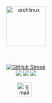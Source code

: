 <div align="center">
   <a href="https://wiki.archlinux.org/title/User:Gray19/" target="_blank">
        <img src="https://www.vectorlogo.zone/logos/archlinux/archlinux-icon.svg" alt="archlinux" width="110" height="110"/> 
    </a>
</div>
<div align="center">	

<br>




 <br>

 
[![GitHub Streak](https://streak-stats.demolab.com?user=coderINIT&theme=shadow-green&border_radius=13.9&date_format=M%20j%5B%2C%20Y%5D)](https://git.io/streak-stats)  
 ![](http://github-profile-summary-cards.vercel.app/api/cards/repos-per-language?username=coderINIT&theme=tokyonight)
 ![](http://github-profile-summary-cards.vercel.app/api/cards/most-commit-language?username=coderINIT&theme=tokyonight)
![](https://quotes-github-readme.vercel.app/api?type=horizontal&theme=shadow-green&border_radius=13)
  
  <div class="footer" align="center" style="margin:15px;">
    <a href="mailto:muriithidennis340@gmail.com" target="_blank">
        <img style="margin:0 10px 10px 0;" src="https://user-images.githubusercontent.com/78341798/194531383-ddb2b774-5bb9-491c-b601-4a4a7d9792fb.svg" alt="gmail" width="40px"/>
    </a>
  </div>

  



